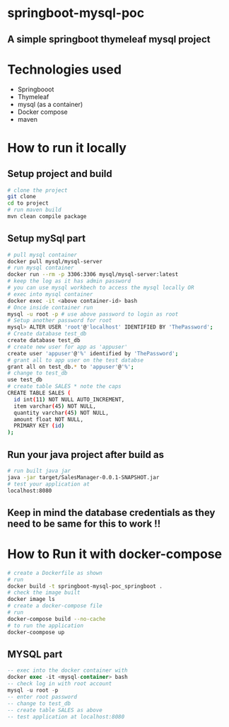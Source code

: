 # springboot-mysql-poc
## A simple springboot thymeleaf mysql project 
# Technologies used 
- Springbooot 
- Thymeleaf 
- mysql (as a container)
- Docker compose 
- maven

# How to run it locally 
## Setup project and build
```bash 
# clone the project 
git clone 
cd to project 
# run maven build 
mvn clean compile package 
```
## Setup mySql part 
```bash
# pull mysql container 
docker pull mysql/mysql-server
# run mysql container 
docker run --rm -p 3306:3306 mysql/mysql-server:latest
# keep the log as it has admin password
# you can use mysql workbech to access the mysql locally OR 
# exec into mysql container 
docker exec -it <above container-id> bash
# Once inside container run 
mysql -u root -p # use above password to login as root 
# Setup another password for root 
mysql> ALTER USER 'root'@'localhost' IDENTIFIED BY 'ThePassword';
# Create database test_db 
create database test_db
# create new user for app as 'appuser'
create user 'appuser'@'%' identified by 'ThePassword';
# grant all to app user on the test databse 
grant all on test_db.* to 'appuser'@'%';
# change to test_db 
use test_db
# create table SALES * note the caps 
CREATE TABLE SALES (
  id int(11) NOT NULL AUTO_INCREMENT,
  item varchar(45) NOT NULL,
  quantity varchar(45) NOT NULL,
  amount float NOT NULL,
  PRIMARY KEY (id)
);
```
## Run your java project after build as 
```bash
# run built java jar 
java -jar target/SalesManager-0.0.1-SNAPSHOT.jar
# test your application at 
localhost:8080
```
## Keep in mind the database credentials as they need to be same for this to work !! 

# How to Run it with docker-compose
```bash
# create a Dockerfile as shown
# run 
docker build -t springboot-mysql-poc_springboot . 
# check the image built 
docker image ls 
# create a docker-compose file 
# run 
docker-compose build --no-cache
# to run the application 
docker-coompose up

```
## MYSQL part 
```sql
-- exec into the docker container with 
docker exec -it <mysql-container> bash 
-- check log in with root account 
mysql -u root -p 
-- enter root password 
-- change to test_db 
-- create table SALES as above 
-- test application at localhost:8080
```